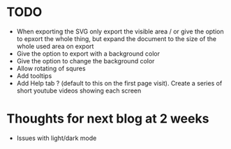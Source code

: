 TODO
==========

* When exporting the SVG only export the visible area / or give the option to epxort the whole thing, but expand the document to the size of the whole used area on export
* Give the option to export with a background color
* Give the option to change the background color
* Allow rotating of squres
* Add tooltips
* Add Help tab ? (default to this on the first page visit). Create a series of short youtube videos showing each screen

# Thoughts for next blog at 2 weeks
* Issues with light/dark mode
